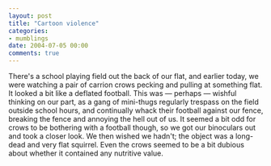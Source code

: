 ```yaml
---
layout: post
title: "Cartoon violence"
categories:
- mumblings
date: 2004-07-05 00:00
comments: true
---
```


<p>There's a school playing field out the back of our flat, and earlier today, we were watching a pair of carrion crows pecking and pulling at something flat. It looked a bit like a deflated football. This was &mdash; perhaps &mdash; wishful thinking on our part, as a gang of mini-thugs regularly trespass on the field outside school hours, and continually whack their football against our fence, breaking the fence and annoying the hell out of us. It seemed a bit odd for crows to be bothering with a football though, so we got our binoculars out and took a closer look. We then wished we hadn't; the object was a long-dead and very flat squirrel. Even the crows seemed to be a bit dubious about whether it contained any nutritive value.</p>


